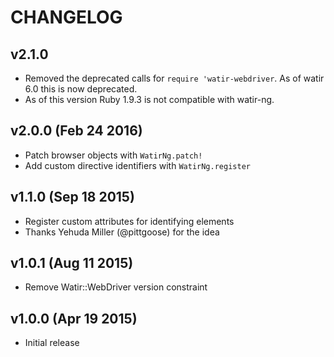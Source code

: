 # CHANGELOG

## v2.1.0
- Removed the deprecated calls for `require 'watir-webdriver`. As of watir 6.0 this is now deprecated.
- As of this version Ruby 1.9.3 is not compatible with watir-ng.

## v2.0.0 (Feb 24 2016)
- Patch browser objects with `WatirNg.patch!`
- Add custom directive identifiers with `WatirNg.register`

## v1.1.0 (Sep 18 2015)
- Register custom attributes for identifying elements
- Thanks Yehuda Miller (@pittgoose) for the idea

## v1.0.1 (Aug 11 2015)
- Remove Watir::WebDriver version constraint

## v1.0.0 (Apr 19 2015)
- Initial release
